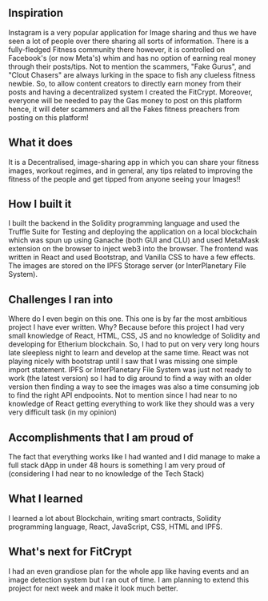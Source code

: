 ## Inspiration
Instagram is a very popular application for Image sharing and thus we have seen a lot of people over there sharing all sorts of information. There is a fully-fledged Fitness community there however, it is controlled on Facebook's (or now Meta's) whim and has no option of earning real money through their posts/tips. Not to mention the scammers, "Fake Gurus", and "Clout Chasers" are always lurking in the space to fish any clueless fitness newbie. So, to allow content creators to directly earn money from their posts and having a decentralized system I created the FitCrypt. Moreover, everyone will be needed to pay the Gas money to post on this platform hence, it will deter scammers and all the Fakes fitness preachers from posting on this platform!

## What it does
It is a Decentralised, image-sharing app in which you can share your fitness images, workout regimes, and in general, any tips related to improving the fitness of the people and get tipped from anyone seeing your Images!!

## How I built it
I built the backend in the Solidity programming language and used the Truffle Suite for Testing and deploying the application on a local blockchain which was spun up using Ganache (both GUI and CLU) and used MetaMask extension on the browser to inject web3 into the browser. The frontend was written in React and used Bootstrap, and Vanilla CSS to have a few effects. The images are stored on the IPFS Storage server (or InterPlanetary File System).

## Challenges I ran into
Where do I even begin on this one. This one is by far the most ambitious project I have ever written. Why? Because before this project I had very small knowledge of React, HTML, CSS,  JS and no knowledge of Solidity and developing for Etherium blockchain. So, I had to put on very very long hours late sleepless night to learn and develop at the same time. React was not playing nicely with bootstrap until I saw that I was missing one simple import statement. IPFS or InterPlanetary File System was just not ready to work (the latest version) so I had to dig around to find a way with an older version then finding a way to see the images was also a time consuming job to find the right API endpooints. Not to mention since I had near to no knowledge of  React getting everything to work like they should was a very very difficult task (in my opinion) 

## Accomplishments that I am proud of
The fact that everything works like I had wanted and I did manage to make a full stack dApp in under 48 hours is something I am very proud of (considering I had near to no knowledge of the Tech Stack)

## What I learned
I learned a lot about Blockchain, writing smart contracts, Solidity programming language, React, JavaScript, CSS, HTML and IPFS. 

## What's next for FitCrypt
I had an even grandiose plan for the whole app like having events and an image detection system but I ran out of time. I am planning to extend this project for next week and make it look much better.
